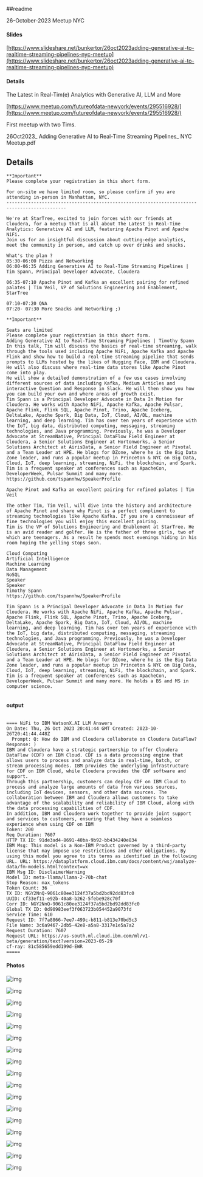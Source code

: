 ##readme

26-October-2023 Meetup NYC

#### Slides

[https://www.slideshare.net/bunkertor/26oct2023adding-generative-ai-to-realtime-streaming-pipelines-nyc-meetup](https://www.slideshare.net/bunkertor/26oct2023adding-generative-ai-to-realtime-streaming-pipelines-nyc-meetup)


#### Details

The Latest in Real-Tim(e) Analytics with Generative AI, LLM and More

[https://www.meetup.com/futureofdata-newyork/events/295516928/](https://www.meetup.com/futureofdata-newyork/events/295516928/)

First meetup with two Tims.

26Oct2023_ Adding Generative AI to Real-Time Streaming Pipelines_ NYC Meetup.pdf

## Details

````
**Important**
Please complete your registration in this short form.

For on-site we have limited room, so please confirm if you are attending in-person in Manhattan, NYC.
--------------------------------------------------------------------------------------------

We're at StarTree, excited to join forces with our friends at Cloudera, for a meetup that is all about The Latest in Real-Time Analytics: Generative AI and LLM, featuring Apache Pinot and Apache NiFi.
Join us for an insightful discussion about cutting-edge analytics, meet the community in person, and catch up over drinks and snacks.

What's the plan ?
05:30-06:00 Pizza and Networking
06:00-06:35 Adding Generative AI to Real-Time Streaming Pipelines | Tim Spann, Principal Developer Advocate, Cloudera

06:35-07:10 Apache Pinot and Kafka an excellent pairing for refined palates | Tim Veil, VP of Solutions Engineering and Enablement, StarTree

07:10-07:20 QNA
07:20- 07:30 More Snacks and Networking ;)

**Important**

Seats are limited
Please complete your registration in this short form.
Adding Generative AI to Real-Time Streaming Pipelines | Timothy Spann
In this talk, Tim will discuss the basics of real-time streaming, walk through the tools used including Apache NiFi, Apache Kafka and Apache Flink and show how to build a real-time streaming pipeline that sends prompts to LLMs hosted by the likes of Hugging Face, IBM and Cloudera. He will also discuss where real-time data stores like Apache Pinot come into play.
He will show a detailed demonstration of a few use cases involving different sources of data including Kafka, Medium Articles and interactive Question and Response in Slack. He will then show you how you can build your own and where areas of growth exist.
Tim Spann is a Principal Developer Advocate in Data In Motion for Cloudera. He works with Apache NiFi, Apache Kafka, Apache Pulsar, Apache Flink, Flink SQL, Apache Pinot, Trino, Apache Iceberg, DeltaLake, Apache Spark, Big Data, IoT, Cloud, AI/DL, machine learning, and deep learning. Tim has over ten years of experience with the IoT, big data, distributed computing, messaging, streaming technologies, and Java programming. Previously, he was a Developer Advocate at StreamNative, Principal DataFlow Field Engineer at Cloudera, a Senior Solutions Engineer at Hortonworks, a Senior Solutions Architect at AirisData, a Senior Field Engineer at Pivotal and a Team Leader at HPE. He blogs for DZone, where he is the Big Data Zone leader, and runs a popular meetup in Princeton & NYC on Big Data, Cloud, IoT, deep learning, streaming, NiFi, the blockchain, and Spark. Tim is a frequent speaker at conferences such as ApacheCon, DeveloperWeek, Pulsar Summit and many more.
https://github.com/tspannhw/SpeakerProfile

Apache Pinot and Kafka an excellent pairing for refined palates | Tim Veil

The other Tim, Tim Veil, will dive into the history and architecture of Apache Pinot and share why Pinot is a perfect compliment to streaming technologies like Apache Kafka. If you are a connoisseur of fine technologies you will enjoy this excellent pairing.
Tim is the VP of Solutions Engineering and Enablement at StarTree. He is an avid reader and golfer. He is the father of three girls, two of which are teenagers. As a result he spends most evenings hiding in his room hoping the yelling stops soon.

Cloud Computing
Artificial Intelligence
Machine Learning
Data Management
NoSQL
Speaker
Speaker
Timothy Spann
https://github.com/tspannhw/SpeakerProfile

Tim Spann is a Principal Developer Advocate in Data In Motion for Cloudera. He works with Apache NiFi, Apache Kafka, Apache Pulsar, Apache Flink, Flink SQL, Apache Pinot, Trino, Apache Iceberg, DeltaLake, Apache Spark, Big Data, IoT, Cloud, AI/DL, machine learning, and deep learning. Tim has over ten years of experience with the IoT, big data, distributed computing, messaging, streaming technologies, and Java programming. Previously, he was a Developer Advocate at StreamNative, Principal DataFlow Field Engineer at Cloudera, a Senior Solutions Engineer at Hortonworks, a Senior Solutions Architect at AirisData, a Senior Field Engineer at Pivotal and a Team Leader at HPE. He blogs for DZone, where he is the Big Data Zone leader, and runs a popular meetup in Princeton & NYC on Big Data, Cloud, IoT, deep learning, streaming, NiFi, the blockchain, and Spark. Tim is a frequent speaker at conferences such as ApacheCon, DeveloperWeek, Pulsar Summit and many more. He holds a BS and MS in computer science.


````


#### output

````

==== NiFi to IBM WatsonX.AI LLM Answers
On Date: Thu, 26 Oct 2023 20:41:44 GMT Created: 2023-10-26T20:41:44.448Z
  Prompt: Q: How do IBM and Cloudera collaborate on Cloudera DataFlow?
Response: )
IBM and Cloudera have a strategic partnership to offer Cloudera DataFlow (CDF) on IBM Cloud. CDF is a data processing engine that allows users to process and analyze data in real-time, batch, or stream processing modes. IBM provides the underlying infrastructure for CDF on IBM Cloud, while Cloudera provides the CDF software and support.
Through this partnership, customers can deploy CDF on IBM Cloud to process and analyze large amounts of data from various sources, including IoT devices, sensors, and other data sources. The collaboration between IBM and Cloudera allows customers to take advantage of the scalability and reliability of IBM Cloud, along with the data processing capabilities of CDF.
In addition, IBM and Cloudera work together to provide joint support and services to customers, ensuring that they have a seamless experience when using CDF on IBM
Token: 200
Req Duration: 7607
HTTP TX ID: 91de3ad4-8691-40ba-9b92-bb434240e834
IBM Msg: This model is a Non-IBM Product governed by a third-party license that may impose use restrictions and other obligations. By using this model you agree to its terms as identified in the following URL. URL: https://dataplatform.cloud.ibm.com/docs/content/wsj/analyze-data/fm-models.html?context=wx
IBM Msg ID: DisclaimerWarning
Model ID: meta-llama/llama-2-70b-chat
Stop Reason: max_tokens
Token Count: 36
TX ID: NGY2NnQ-9061c80ee3124f37a5bd2bd92dd83fc0
UUID: cf33ef11-e92b-40a8-b262-5febe928c70f
Corr ID: NGY2NnQ-9061c80ee3124f37a5bd2bd92dd83fc0
Global TX ID: 0d90983eef3f063723b054452a9073fd
Service Time: 610
Request ID: 7f7a8866-7ee7-499c-b811-b813e70bd5c3
File Name: 3c6a9467-2db5-42e8-a5a8-3317e1e5a7a2
Request Duration: 7607
Request URL: https://us-south.ml.cloud.ibm.com/ml/v1-beta/generation/text?version=2023-05-29
cf-ray: 81c585659edd199d-EWR
=====

````


#### Photos

![img](https://github.com/tspannhw/meetups/blob/main/2023Oct26NYC/images/2023-10-26_15-35-54_243.jpeg?raw=true)

![img](https://github.com/tspannhw/meetups/blob/main/2023Oct26NYC/images/2023-10-26_15-51-19_963.jpeg?raw=true)

![img](https://github.com/tspannhw/meetups/blob/main/2023Oct26NYC/images/2023-10-26_15-52-07_425.jpeg?raw=true)

![img](https://github.com/tspannhw/meetups/blob/main/2023Oct26NYC/images/2023-10-26_15-52-52_607.jpeg?raw=true)

![img](https://github.com/tspannhw/meetups/blob/main/2023Oct26NYC/images/2023-10-26_15-55-03_304.jpeg?raw=true)

![img](https://github.com/tspannhw/meetups/blob/main/2023Oct26NYC/images/2023-10-26_15-58-16_675.jpeg?raw=true)

![img](https://github.com/tspannhw/meetups/blob/main/2023Oct26NYC/images/2023-10-26_16-00-35_706.jpeg?raw=true)

![img](https://github.com/tspannhw/meetups/blob/main/2023Oct26NYC/images/2023-10-26_17-00-36_110.jpeg?raw=true)

![img](https://github.com/tspannhw/meetups/blob/main/2023Oct26NYC/images/2023-10-26_17-01-35_504.jpeg?raw=true)

![img](https://github.com/tspannhw/meetups/blob/main/2023Oct26NYC/images/2023-10-26_18-37-39_778.jpeg?raw=true)

![img](https://github.com/tspannhw/meetups/blob/main/2023Oct26NYC/images/2023-10-26_18-37-42_086.jpeg?raw=true)

![img](https://github.com/tspannhw/meetups/blob/main/2023Oct26NYC/images/2023-10-26_19-25-06_483.jpeg?raw=true)

![img](https://github.com/tspannhw/meetups/blob/main/2023Oct26NYC/images/2023-10-26_19-25-15_972.jpeg?raw=true)

![img](https://github.com/tspannhw/meetups/blob/main/2023Oct26NYC/images/2023-10-26_19-31-01_081.jpeg?raw=true)

![img](https://github.com/tspannhw/meetups/blob/main/2023Oct26NYC/images/2023-10-26_19-31-03_035.jpeg?raw=true)

![img](https://github.com/tspannhw/meetups/blob/main/2023Oct26NYC/images/2023-10-26_19-31-08_089.jpeg?raw=true)

![img](https://github.com/tspannhw/meetups/blob/main/2023Oct26NYC/images/2023-10-26_19-56-54_769.jpeg?raw=true)

